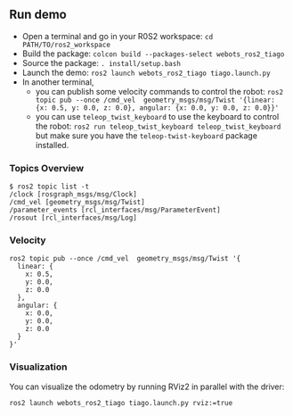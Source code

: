 ## Run demo
* Open a terminal and go in your R0S2 workspace: `cd PATH/TO/ros2_workspace`
* Build the package: `colcon build --packages-select webots_ros2_tiago`
* Source the package: `. install/setup.bash`
* Launch the demo: `ros2 launch webots_ros2_tiago tiago.launch.py`
* In another terminal,
  * you can publish some velocity commands to control the robot:
    `ros2 topic pub --once /cmd_vel  geometry_msgs/msg/Twist '{linear: {x: 0.5, y: 0.0, z: 0.0}, angular: {x: 0.0, y: 0.0, z: 0.0}}'`
  * you can use `teleop_twist_keyboard` to use the keyboard to control the robot:
  `ros2 run teleop_twist_keyboard teleop_twist_keyboard`
  but make sure you have the `teleop-twist-keyboard` package installed.

### Topics Overview
```
$ ros2 topic list -t
/clock [rosgraph_msgs/msg/Clock]
/cmd_vel [geometry_msgs/msg/Twist]
/parameter_events [rcl_interfaces/msg/ParameterEvent]
/rosout [rcl_interfaces/msg/Log]
```

### Velocity
```
ros2 topic pub --once /cmd_vel  geometry_msgs/msg/Twist '{
  linear: {
    x: 0.5,
    y: 0.0,
    z: 0.0
  },
  angular: {
    x: 0.0,
    y: 0.0,
    z: 0.0
  }
}'
```

### Visualization
You can visualize the odometry by running RViz2 in parallel with the driver: 
```
ros2 launch webots_ros2_tiago tiago.launch.py rviz:=true
```